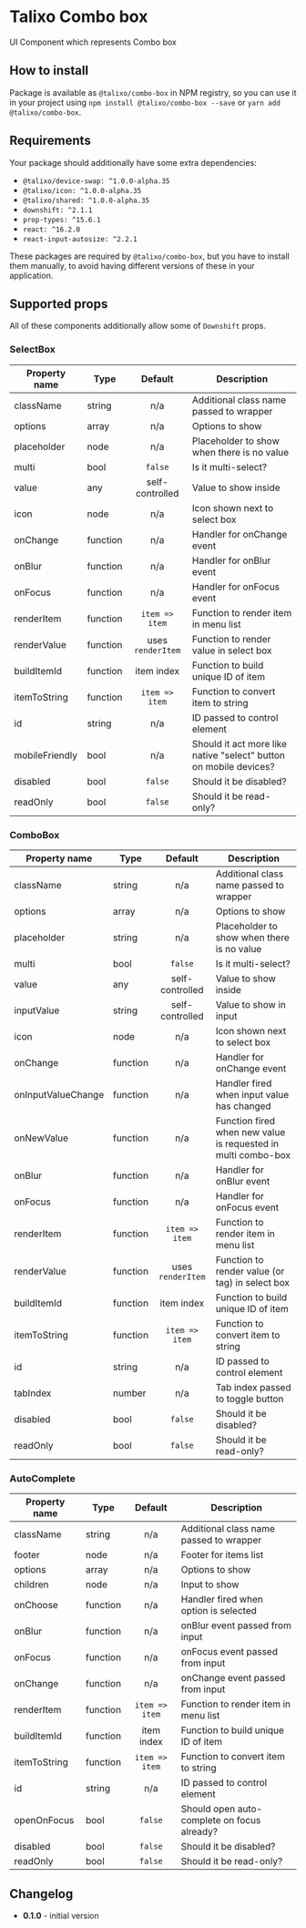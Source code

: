 # Talixo Combo box

UI Component which represents Combo box

## How to install

Package is available as `@talixo/combo-box` in NPM registry, so you can use it in your project
using `npm install @talixo/combo-box --save` or `yarn add @talixo/combo-box`.

## Requirements

Your package should additionally have some extra dependencies:

- `@talixo/device-swap: ^1.0.0-alpha.35`
- `@talixo/icon: ^1.0.0-alpha.35`
- `@talixo/shared: ^1.0.0-alpha.35`
- `downshift: ^2.1.1`
- `prop-types: ^15.6.1`
- `react: ^16.2.0`
- `react-input-autosize: ^2.2.1`

These packages are required by `@talixo/combo-box`, but you have to install them manually,
to avoid having different versions of these in your application.

## Supported props

All of these components additionally allow some of `Downshift` props.

### SelectBox

Property name  | Type      | Default           | Description
---------------|-----------|:-----------------:|--------------------------------
className      | string    | n/a               | Additional class name passed to wrapper
options        | array     | n/a               | Options to show
placeholder    | node      | n/a               | Placeholder to show when there is no value
multi          | bool      | `false`           | Is it multi-select?
value          | any       | self-controlled   | Value to show inside
icon           | node      | n/a               | Icon shown next to select box
onChange       | function  | n/a               | Handler for onChange event
onBlur         | function  | n/a               | Handler for onBlur event
onFocus        | function  | n/a               | Handler for onFocus event
renderItem     | function  | `item => item`    | Function to render item in menu list
renderValue    | function  | uses `renderItem` | Function to render value in select box
buildItemId    | function  | item index        | Function to build unique ID of item
itemToString   | function  | `item => item`    | Function to convert item to string
id             | string    | n/a               | ID passed to control element
mobileFriendly | bool      | n/a               | Should it act more like native "select" button on mobile devices?
disabled       | bool      | `false`           | Should it be disabled?
readOnly       | bool      | `false`           | Should it be read-only?

### ComboBox

Property name      | Type      | Default           | Description
-------------------|-----------|:-----------------:|--------------------------------
className          | string    | n/a               | Additional class name passed to wrapper
options            | array     | n/a               | Options to show
placeholder        | string    | n/a               | Placeholder to show when there is no value
multi              | bool      | `false`           | Is it multi-select?
value              | any       | self-controlled   | Value to show inside
inputValue         | string    | self-controlled   | Value to show in input
icon               | node      | n/a               | Icon shown next to select box
onChange           | function  | n/a               | Handler for onChange event
onInputValueChange | function  | n/a               | Handler fired when input value has changed
onNewValue         | function  | n/a               | Function fired when new value is requested in multi combo-box
onBlur             | function  | n/a               | Handler for onBlur event
onFocus            | function  | n/a               | Handler for onFocus event
renderItem         | function  | `item => item`    | Function to render item in menu list
renderValue        | function  | uses `renderItem` | Function to render value (or tag) in select box
buildItemId        | function  | item index        | Function to build unique ID of item
itemToString       | function  | `item => item`    | Function to convert item to string
id                 | string    | n/a               | ID passed to control element
tabIndex           | number    | n/a               | Tab index passed to toggle button
disabled           | bool      | `false`           | Should it be disabled?
readOnly           | bool      | `false`           | Should it be read-only?

### AutoComplete

Property name      | Type      | Default           | Description
-------------------|-----------|:-----------------:|--------------------------------
className          | string    | n/a               | Additional class name passed to wrapper
footer             | node      | n/a               | Footer for items list
options            | array     | n/a               | Options to show
children           | node      | n/a               | Input to show
onChoose           | function  | n/a               | Handler fired when option is selected
onBlur             | function  | n/a               | onBlur event passed from input
onFocus            | function  | n/a               | onFocus event passed from input
onChange           | function  | n/a               | onChange event passed from input
renderItem         | function  | `item => item`    | Function to render item in menu list
buildItemId        | function  | item index        | Function to build unique ID of item
itemToString       | function  | `item => item`    | Function to convert item to string
id                 | string    | n/a               | ID passed to control element
openOnFocus        | bool      | `false`           | Should open auto-complete on focus already?
disabled           | bool      | `false`           | Should it be disabled?
readOnly           | bool      | `false`           | Should it be read-only?

## Changelog

- **0.1.0** - initial version
